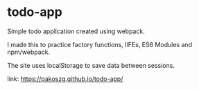 # todo-app
Simple todo application created using webpack.

I made this to practice factory functions, IIFEs, ES6 Modules and npm/webpack.

The site uses localStorage to save data between sessions.

link:
https://pakoszg.github.io/todo-app/
